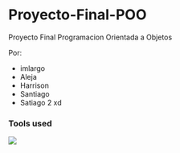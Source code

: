 # Proyecto-Final-POO
Proyecto Final Programacion Orientada a Objetos


Por:
- imlargo 
- Aleja
- Harrison
- Santiago
- Satiago 2 xd

### Tools used

<a href="https://skillicons.dev">
  <img src="https://skillicons.dev/icons?i=java,git,github,vscode&theme=dark" />
</a>

